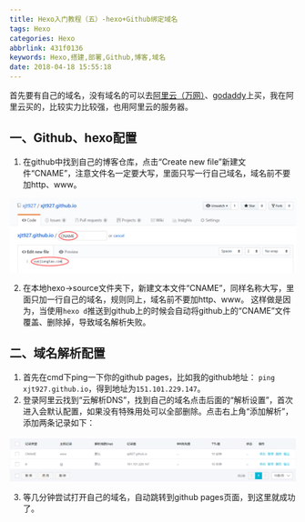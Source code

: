 ```yaml
---
title: Hexo入门教程（五）-hexo+Github绑定域名
tags: Hexo
categories: Hexo
abbrlink: 431f0136
keywords: Hexo,搭建,部署,Github,博客,域名
date: 2018-04-18 15:55:18
---
```


首先要有自己的域名，没有域名的可以去[阿里云（万网）][1]、[godaddy][2]上买，我在阿里云买的，比较实力比较强，也用阿里云的服务器。

## 一、Github、hexo配置
1. 在github中找到自己的博客仓库，点击“Create new file”新建文件“CNAME”，注意文件名一定要大写，里面只写一行自己域名，域名前不要加http、www。
<img src="https://github.com/xjt927/filerepository/blob/master/0~%60JL6F%606J067_5BUPTJMO1.png?raw=true" width="700"  /> 

2. 在本地hexo->source文件夹下，新建文本文件“CNAME”，同样名称大写，里面只加一行自己的域名，规则同上，域名前不要加http、www。
这样做是因为，当使用`hexo d`推送到github上的时候会自动将github上的“CNAME”文件覆盖、删除掉，导致域名解析失败。
<!-- more -->
## 二、域名解析配置
1. 首先在cmd下ping一下你的github pages，比如我的github地址：
`ping xjt927.github.io`，得到地址为`151.101.229.147`。
2. 登录阿里云找到“云解析DNS”，找到自己的域名点击后面的“解析设置”，首次进入会默认配置，如果没有特殊用处可以全部删除。点击右上角“添加解析”，添加两条记录如下：
 <img src="https://github.com/xjt927/filerepository/blob/master/%7B@($F$%7DDU2TXV7HT%25O(9%5B)U.png?raw=true" width="700"  /> 
 
3. 等几分钟尝试打开自己的域名，自动跳转到github pages页面，到这里就成功了。


  [1]: https://wanwang.aliyun.com/domain/?spm=5176.200001.n2.14.nkOQu9
  [2]: https://www.godaddy.com/
